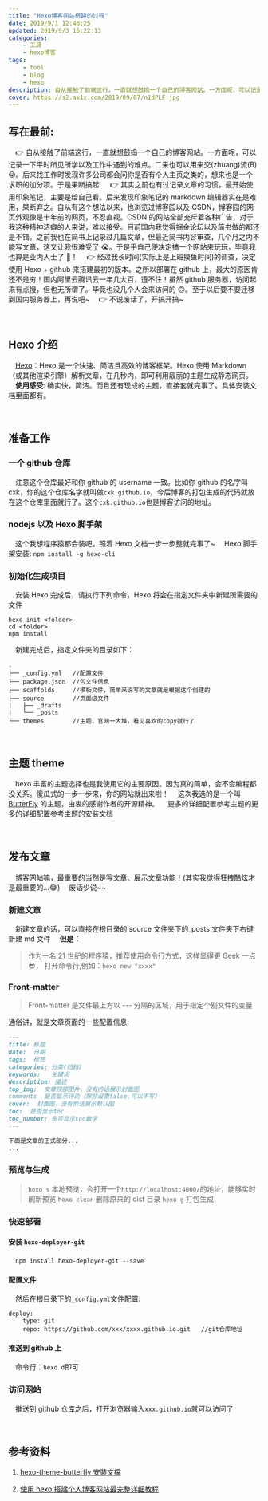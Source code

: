 ```yaml
---
title: "Hexo博客网站搭建的过程"
date: 2019/9/1 12:46:25
updated: 2019/9/3 16:22:13
categories:
    - 工具
    - hexo博客
tags:
    - tool
    - blog
    - hexo
description: 自从接触了前端这行，一直就想鼓捣一个自己的博客网站。一方面呢，可以记录一下平时所见所学以及工作中遇到的难点。二来也可以用来交(zhuang)流(B)。后来找工作时发现许多公司都会问你是否有个人主页之类的，想来也是一个求职的加分项。
cover: https://s2.ax1x.com/2019/09/07/n1dPLF.jpg
---
```


## 写在最前:

&emsp;👉 自从接触了前端这行，一直就想鼓捣一个自己的博客网站。一方面呢，可以记录一下平时所见所学以及工作中遇到的难点。二来也可以用来交(zhuang)流(B)😜。后来找工作时发现许多公司都会问你是否有个人主页之类的，想来也是一个求职的加分项。于是果断搞起!
&emsp;👉 其实之前也有过记录文章的习惯，最开始使用印象笔记，主要是给自己看。后来发现印象笔记的 markdown 编辑器实在是难用，果断弃之。自从有这个想法以来，也浏览过博客园以及 CSDN，博客园的网页外观像是十年前的网页，不忍直视。CSDN 的网站全部充斥着各种广告，对于我这种精神洁癖的人来说，难以接受。目前国内我觉得掘金论坛以及简书做的都还是不错。之前我也在简书上记录过几篇文章，但最近简书内容审查，几个月之内不能写文章，这又让我很难受了 😭。于是乎自己便决定搞一个网站来玩玩，毕竟我也算是业内人士了 🤔！
&emsp;👉 经过我长时间(实际上是上班摸鱼时间)的调查，决定使用 Hexo + github 来搭建最初的版本。之所以部署在 github 上，最大的原因肯还不是穷！国内阿里云腾讯云一年几大百，遭不住！虽然 github 服务器，访问起来有点慢，但也无所谓了。毕竟也没几个人会来访问的 🙃。至于以后要不要迁移到国内服务器上，再说吧~
&emsp;👉 不说废话了，开搞开搞~

<br/>
 
## Hexo 介绍

&emsp;[Hexo](https://hexo.io/zh-cn/)：Hexo 是一个快速、简洁且高效的博客框架。Hexo 使用 Markdown（或其他渲染引擎）解析文章，在几秒内，即可利用靓丽的主题生成静态网页。
&emsp;**使用感受**: 确实快，简洁。而且还有现成的主题，直接套就完事了。具体安装文档里面都有。

<br/>
 
## 准备工作

### 一个 github 仓库

&emsp;注意这个仓库最好和你 github 的 username 一致。比如你 github 的名字叫 cxk，你的这个仓库名字就叫做`cxk.github.io`，今后博客的打包生成的代码就放在这个仓库里面就行了。这个`cxk.github.io`也是博客访问的地址。

### nodejs 以及 Hexo 脚手架

&emsp;这个我想程序猿都会装吧。照着 Hexo 文档一步一步整就完事了~
&emsp;Hexo 脚手架安装: `npm install -g hexo-cli`

### 初始化生成项目

&emsp;安装 Hexo 完成后，请执行下列命令，Hexo 将会在指定文件夹中新建所需要的文件

```
hexo init <folder>
cd <folder>
npm install
```

&emsp;新建完成后，指定文件夹的目录如下：

```
.
├── _config.yml   //配置文件
├── package.json  //包文件信息
├── scaffolds     //模板文件，简单来说写的文章就是根据这个创建的
├── source        //页面级文件
|   ├── _drafts
|   └── _posts
└── themes        //主题，官网一大堆，看见喜欢的copy就行了
```

<br/>
 
## 主题 theme

&emsp;hexo 丰富的主题选择也是我使用它的主要原因。因为真的简单，会不会编程都没关系。傻瓜式的一步一步来，你的网站就出来啦！
&emsp;这次我选的是一个叫 [ButterFly](https://jerryc.me/) 的主题，由衷的感谢作者的开源精神。
&emsp;更多的详细配置参考主题的更多的详细配置参考主题的[安装文档](https://jerryc.me/posts/21cfbf15/#Page-Front-matter)

<br/>
 
## 发布文章

&emsp;博客网站嘛，最重要的当然是写文章、展示文章功能！(其实我觉得狂拽酷炫才是最重要的...😂)
&emsp;废话少说~~

### 新建文章

&emsp;新建文章的话，可以直接在根目录的 source 文件夹下的\_posts 文件夹下右键新建 md 文件
&emsp;**但是：**

> 作为一名 21 世纪的程序猿，推荐使用命令行方式，这样显得更 Geek 一点 😎，
> 打开命令行,例如：`hexo new "xxxx"`

### Front-matter

> Front-matter 是文件最上方以 --- 分隔的区域，用于指定个别文件的变量

通俗讲，就是文章页面的一些配置信息:

```markdown
---
title: 标题
date:  日期
tags:  标签
categories: 分类(归档)
keywords:   关键词
description: 描述
top_img:  文章顶部图片，没有的话展示封面图
comments  是否显示评论（除非设置false,可以不写）
cover:  封面图，没有的话展示默认图
toc:  是否显示toc 
toc_number: 是否显示toc数字
---

下面是文章的正式部分...
...
```

### 预览与生成

> `hexo s` 本地预览，会打开一个`http://localhost:4000/`的地址，能够实时刷新预览
> `hexo clean` 删除原来的 dist 目录
> `hexo g` 打包生成

### 快速部署

#### 安装 `hexo-deployer-git`

&emsp;`npm install hexo-deployer-git --save`

#### 配置文件

&emsp;然后在根目录下的`_config.yml`文件配置:

```
deploy:
    type: git
    repo: https://github.com/xxx/xxxx.github.io.git   //git仓库地址
```

#### 推送到 github 上

&emsp;命令行：`hexo d`即可

### 访问网站

&emsp;推送到 github 仓库之后，打开浏览器输入`xxx.github.io`就可以访问了

<br/>
 
## 参考资料

1. [hexo-theme-butterfly 安裝文檔](https://jerryc.me/posts/21cfbf15/)

2. [使用 hexo 搭建个人博客网站最完整详细教程](https://blog.csdn.net/wistbean/article/details/82291124)
